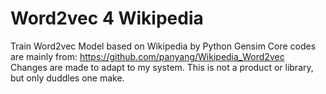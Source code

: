 # Word2vec 4 Wikipedia
Train Word2vec Model based on Wikipedia by Python Gensim
Core codes are mainly from:
    https://github.com/panyang/Wikipedia_Word2vec    
Changes are made to adapt to my system.
This is not a product or library, but only duddles one make.   